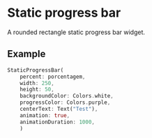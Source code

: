 # Static progress bar

A rounded rectangle static progress bar widget.

## Example

```dart
StaticProgressBar(
    percent: porcentagem,
    width: 250,
    height: 50,
    backgroundColor: Colors.white,
    progressColor: Colors.purple,
    centerText: Text("Test"),
    animation: true,
    animationDuration: 1000,
    )
```

